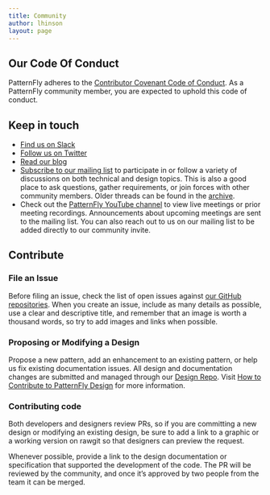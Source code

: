 ```yaml
---
title: Community
author: lhinson
layout: page
---
```

## Our Code Of Conduct
PatternFly adheres to the [Contributor Covenant Code of Conduct][1]. As a PatternFly community member, you are expected to uphold this code of conduct.


## Keep in touch
- [Find us on Slack][2]
- [Follow us on Twitter][3]
- [Read our blog][4]
- [Subscribe to our mailing list][5] to participate in or follow a variety of discussions on both technical and design topics. This is also a good place to ask questions, gather requirements, or join forces with other community members. Older threads can be found in the [archive][6].
- Check out the [PatternFly YouTube channel][7] to view live meetings or prior meeting recordings. Announcements about upcoming meetings are sent to the mailing list. You can also reach out to us on our mailing list to be added directly to our community invite. 


## Contribute

### File an Issue
Before filing an issue, check the list of open issues against [our GitHub repositories][8]. When you create an issue, include as many details as possible, use a clear and descriptive title, and remember that an image is worth a thousand words, so try to add images and links when possible.

### Proposing or Modifying a Design
Propose a new pattern, add an enhancement to an existing pattern, or help us fix  existing documentation issues. All design and documentation changes are submitted and managed through our [Design Repo][9]. Visit [How to Contribute to PatternFly Design][10] for more information. 

### Contributing code
Both developers and designers review PRs, so if you are committing a new design or modifying an existing design, be sure to add a link to a graphic or a working version on rawgit so that designers can preview the request.

Whenever possible, provide a link to the design documentation or specification that supported the development of the code. The PR will be reviewed by the community, and once it’s approved by two people from the team it  can  be merged.

 [1]: http://contributor-covenant.org/
 [2]: https://slack.patternfly.org/
 [3]: https://twitter.com/patternfly_des
 [4]: http://blog.patternfly.org/
 [5]: https://www.redhat.com/mailman/listinfo/patternfly
 [6]: https://www.redhat.com/archives/patternfly/
 [7]: https://www.youtube.com/channel/UCqLT0IEvYmb8z__9IFLSVyQ
 [8]: http://www.patternfly.org/get-started/repositories/
 [9]: https://github.com/patternfly/patternfly-design
 [10]: https://github.com/patternfly/patternfly-design/blob/master/CONTRIBUTING.md
